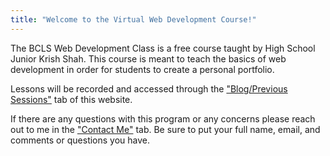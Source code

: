 ```yaml
---
title: "Welcome to the Virtual Web Development Course!"
---
```


<!---
<iframe src="YOUTUBE LINK" title="" frameborder="0" allow="accelerometer; autoplay; clipboard-write; encrypted-media; gyroscope; picture-in-picture" allowfullscreen></iframe>
--->

The BCLS Web Development Class is a free course taught by High School Junior Krish Shah. This course is meant to teach the basics of web development in order for students to create a personal portfolio.

Lessons will be recorded and accessed through the <a href="{{ '/blog/' | relative_url }}">"Blog/Previous Sessions"</a> tab of this website.

If there are any questions with this program or any concerns please reach out to me in the <a href="{{ '/contact/' | relative_url }}">"Contact Me"</a> tab. Be sure to put your full name, email, and comments or questions you have.
